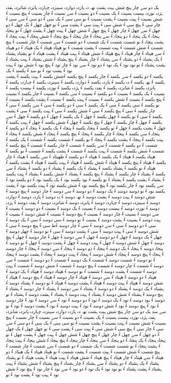 یک 
دو
سے
 چار
 پنچ
 شش
 ہپت
 ہشت
 نھہ
 دہ
 یازدہ
 دوازدہ
 سینزدہ
 چہاردہ
 پانزدہ
 شانزدہ
 ہفدہ
 ہژدہ
 نوزدہ
 بیست
 بسیت ءُ یک
 بسیت ءُ دو
بسیت ءُ سے
بسیت ءُ چار
بسیت ءُ پنچ
بسیت ءُ شش
بسیت ءُ ہپت
بسیت ءُ ہشت
بسیت ءُ نو
سی
سی ءُ یک
سی ءُ دو
سی ءُ سے
سی ءُ چار
سی ءُ پنچ
سی ءُ شش
سی ءُ ہپت
سی ءُ ہشت
سی ءُ نو
چھل
چھل ءُ یک
چھل ءُ دو
چھل ءُ سے
چھل ءُ چار
چھل ءُ پنچ
چھل ءُ شش
چھل ءُ ہپت
چھل ءُ ہشت
چھل ءُ نو
پنجاہ
پنجاہ ءُ یک
پنجاہ ءُ دو
پنجاہ ءُ سے
پنجاہ ءُ چار
پنجاہ ءُ پنچ
پنجاہ ءُ شش
پنجاہ ءُ ہپت
پنجاہ ءُ ہشت
پنجاہ ءُ نو
شست
شست ءُ یک 
شست ءُ دو
شست ءُ سے
شست ءُ چار
شست ءُ پنچ
شست ءُ شش
شست ءُ ہپت
شست ءُ ہشت
شست ءُ نو
ھپتاد
ھپتاد ءُ یک 
ھپتاد ءُ دو
ھپتاد ءُ سے
ھپتاد ءُ چار
ھپتاد ءُ پنچ
ھپتاد ءُ شش
ھپتاد ءُ ہپت
ھپتاد ءُ ہشت
ھپتاد ءُ نو 
ہشتاد 
ہشتاد ءُ یک 
ہشتاد ءُ دو
ہشتاد ءُ سے
ہشتاد ءُ چار
ہشتاد ءُ پنچ
ہشتاد ءُ شش
ہشتاد ءُ ہپت
ہشتاد ءُ ہشت
ہشتاد ءُ نو
نود 
نود ءُ یک 
نود ءُ دو
نود ءُ سے
نود ءُ چار
نود ءُ پنچ
نود ءُ شش
نود ءُ ہپت
نود ءُ ہشت
نود ءُ نو 
سد ءُ
یکسد ءُ یک  
یکسد ءُ دو
یکسد ءُ سے
یکسد ءُ چار
یکسد ءُ پنچ
یکسد ءُشش
یکسد ءُ ہپت
یکسد ءُ ہشت
یکسد ءُ نھہ
یکسد ءُ دہ
یکسد ءُ یازدہ
یکسد ءُ دوازدہ
یکسد ءُ سینزدہ
یکسد ءُ چہاردہ
یکسد ءُ پانزدہ
یکسد ءُ شانزدہ
یکسد ءُ ہفدہ
یکسد ءُ ہژدہ
یکسد ءُ نوزدہ
یکسد ءُ بیست
یکسد ءُ بسیت ءُ یک
یکسد ءُ بسیت ءُ دو
یکسد ءُ بسیت ءُ سے
یکسد ءُ بسیت ءُ چار
یکسد ءُ بسیت ءُ پنچ
یکسد ءُ بسیت ءُ شش
یکسد ءُ بسیت ءُ ہپت
یکسد ءُ بسیت ءُ ہشت
یکسد ءُ بسیت ءُ نو
یکسد ءُ سی
یکسد ءُ سی ءُ یک
یکسد ءُ سی ءُ دو
یکسد ءُ سی ءُ سے
یکسد ءُ سی ءُ چار
یکسد ءُ سی ءُ پنچ
یکسد ءُ سی ءُ شش
یکسد ءُ سی ءُ ہپت
یکسد ءُ سی ءُ ہشت
یکسد ءُ سی ءُ نو
یکسد ءُ چھل
یکسد ءُ چھل ءُ یک
یکسد ءُ چھل ءُ دو
یکسد ءُ چھل ءُ سے
یکسد ءُ چھل ءُ چار
یکسد ءُ چھل ءُ پنچ
یکسد ءُ چھل ءُ شش
یکسد ءُ چھل ءُ ہپت
یکسد ءُ چھل ءُ ہشت
یکسد ءُ چھل ءُ نو
یکسد ءُ پنجاہ
یکسد ءُ پنجاہ ءُ یک
یکسد ءُ پنجاہ ءُ دو
یکسد ءُ پنجاہ ءُ سے
یکسد ءُ پنجاہ ءُ چار
یکسد ءُ پنجاہ ءُ پنچ
یکسد ءُ پنجاہ ءُ شش
یکسد ءُ پنجاہ ءُ ہپت
یکسد ءُ پنجاہ ءُ ہشت
یکسد ءُ پنجاہ ءُ نو
یکسد ءُ شست
یکسد ءُ شست ءُ یک 
یکسد ءُ شست ءُ دو
یکسد ءُ شست ءُ سے
یکسد ءُ شست ءُ چار
یکسد ءُ شست ءُ پنچ
یکسد ءُ شست ءُ شش
یکسد ءُ شست ءُ ہپت
یکسد ءُ شست ءُ ہشت
یکسد ءُ شست ءُ نو
یکسد ءُ ھپتاد
یکسد ءُ ھپتاد ءُ یک 
یکسد ءُ ھپتاد ءُ دو
یکسد ءُ طھپتاد ءُ سے
یکسد ءُ ھپتاد ءُ چار
یکسد ءُ ھپتاد ءُ پنچ
یکسد ءُ ھپتاد ءُ شش
یکسد ءُ ھپتاد ءُ ہپت
یکسد ءُ ھپتاد ءُ ہشت
یکسد ءُ ھپتاد ءُ نو 
یکسد ءُ ہشتاد 
یکسد ءُ ہشتاد ءُ یک 
یکسد ءُ ہشتاد ءُ دو
یکسد ءُ ہشتاد ءُ سے
یکسد ءُ ہشتاد ءُ چار
یکسد ءُ ہشتاد ءُ پنچ
یکسد ءُ ہشتاد ءُ شش
یکسد ءُ ہشتاد ءُ ہپت
یکسد ءُ ہشتاد ءُ ہشت
یکسد ءُ ہشتاد ءُ نو
یکسد ءُ نود 
یکسد نود ءُ یک 
یکسد نود ءُ دو
یکسد نود ءُ سے
یکسد نود ءُ چار
یکسد نود ءُ پنچ
یکسد نود ءُ شش
یکسد نود ءُ ہپت
یکسد نود ءُ ہشت
یکسد نود ءُ نو
دوسد
دوسد ءُ یک 
دوسد ءُ دو
دوسد ءُ سے
دوسد ءُ چار
دوسد ءُ پنچ
دوسد ءُ شش
دوسد ءُ ہپت
دوسد ءُ ہشت
دوسد ءُ نھہ
دوسد ءُ دہ
دوسد ءُ یازدہ
دوسد ءُ دوازدہ
دوسد ءُ سینزدہ
دوسد ءُ چہاردہ
دوسد ءُ پانزدہ
دوسد ءُ شانزدہ
دوسد ءُ ہفدہ
دوسد ءُ ہژدہ
دوسد ءُ نوزدہ
دوسد ءُ بیست
دوسد ءُ بسیت ءُ یک
دوسد ءُ بسیت ءُ دو
دوسد ءُ بسیت ءُ سے
دوسد ءُ بسیت ءُ چار
دوسد ءُ بسیت ءُ پنچ
دوسد ءُ بسیت ءُ شش
دوسد ءُ بسیت ءُ ہپت
دوسد ءُ بسیت ءُ ہشت
دوسد ءُ بسیت ءُ نو
دوسد ءُ سی
دوسد ءُ سی ءُ یک
دوسد ءُ سی ءُ دو
دوسد ءُ سی ءُ سے
دوسد ءُ سی ءُ چار
دوسد ءُط سی ءُ پنچ
دوسد ءُ سی ءُ شش
دوسد ءُ سی ءُ ہپت
دوسد ءُ سی ءُ ہشت
دوسد ءُ سی ءُ نو
دوسد ءُ چھل
دوسد ءُ چھل ءُ یک
دوسد ءُ چھل ءُ دو
دوسد ءُ چھل ءُ سے
دوسد ءُ چھل ءُ چار
دوسد ءُ چھل ءُ پنچ
دوسد ءُ چھل ءُ شش
دوسد ءُ چھل ءُ ہپت
دوسد ءُ چھل ءُ ہشت
دوسد ءُ چھل ءُ نو
دوسد ءُ پنجاہ
دوسد ءُ پنجاہ ءُ یک
دوسد ءُ پنجاہ ءُ دو
دوسد ءُ پنجاہ ءُ سے
دوسد ءُ پنجاہ ءُ چار
دوسد ءُ پنجاہ ءُ پنچ
دوسد ءُ پنجاہ ءُ شش
دوسد ءُ پنجاہ ءُ ہپت
دوسد ءُ پنجاہ ءُ ہشت
دوسد ءُ پنجاہ ءُ نو
دوسد ءُ شست
دوسد ءُ شست ءُ یک 
دوسد ءُ شست ءُ دو
دوسد ءُ شست ءُ سے
دوسد ءُ شست ءُ چار
دوسد ءُ شست ءُ پنچ
دوسد ءُ شست ءُ شش
دوسد ءُ شست ءُ ہپت
دوسد ءُ شست ءُ ہشت
دوسد ءُ شست ءُ نو
دوسد ءُ ھپتاد
دوسد ءُ ھپتاد ءُ یک 
دوسد ءُ ھپتاد ءُ دو
دوسد ءُ ھپتاد ءُ سے
دوسد ءُ ھپتاد ءُ چار
دوسد ءُ ھپتاد ءُ پنچ
دوسد ءُ ھپتاد ءُ شش
دوسد ءُ ھپتاد ءُ ہپت
دوسد ءُ ھپتاد ءُ ہشت
دوسد ءُ ھپتاد ءُ نو 
دوسد ءُ ہشتاد 
دوسد ءُ ہشتاد ءُ یک 
دوسد ءُ ہشتاد ءُ دو
دوسد ءُ ہشتاد ءُ سے
دوسد ءُ ہشتاد ءُ چار
دوسد ءُ ہشتاد ءُ پنچ
دوسد ءُ ہشتاد ءُ شش
دوسد ءُ ہشتاد ءُ ہپت
دوسد ءُ ہشتاد ءُ ہشت
دوسد ءُ ہشتاد ءُ نو
دوسد ءُ نود 
دوسد ءُ نود ءُ یک 
دوسد ءُ نود ءُ دو
دوسد ءُ نود ءُ سے
دوسد ءُ نود ءُ چار
دوسد ءُ نود ءُ پنچ
دوسد ءُ نود ءُ شش
دوسد ءُ نود ءُ ہپت
دوسد ءُ نود ءُ ہشت
دوسد ءُ نود ءُ نو
سے سد
یک 
دو
سے
 چار
 پنچ
 شش
 ہپت
 ہشت
 نھہ
 دہ
 یازدہ
 دوازدہ
 سینزدہ
 چہاردہ
 پانزدہ
 شانزدہ
 ہفدہ
 ہژدہ
 نوزدہ
 بیست
 بسیت ءُ یک
 بسیت ءُ دو
بسیت ءُ سے
بسیت ءُ چار
بسیت ءُ پنچ
بسیت ءُ شش
بسیت ءُ ہپت
بسیت ءُ ہشت
بسیت ءُ نو
سی
سی ءُ یک
سی ءُ دو
سی ءُ سے
سی ءُ چار
سی ءُ پنچ
سی ءُ شش
سی ءُ ہپت
سی ءُ ہشت
سی ءُ نو
چھل
چھل ءُ یک
چھل ءُ دو
چھل ءُ سے
چھل ءُ چار
چھل ءُ پنچ
چھل ءُ شش
چھل ءُ ہپت
چھل ءُ ہشت
چھل ءُ نو
پنجاہ
پنجاہ ءُ یک
پنجاہ ءُ دو
پنجاہ ءُ سے
پنجاہ ءُ چار
پنجاہ ءُ پنچ
پنجاہ ءُ شش
پنجاہ ءُ ہپت
پنجاہ ءُ ہشت
پنجاہ ءُ نو
شست
شست ءُ یک 
شست ءُ دو
شست ءُ سے
شست ءُ چار
شست ءُ پنچ
شست ءُ شش
شست ءُ ہپت
شست ءُ ہشت
شست ءُ نو
ھپتاد
ھپتاد ءُ یک 
ھپتاد ءُ دو
ھپتاد ءُ سے
ھپتاد ءُ چار
ھپتاد ءُ پنچ
ھپتاد ءُ شش
ھپتاد ءُ ہپت
ھپتاد ءُ ہشت
ھپتاد ءُ نو 
ہشتاد 
ہشتاد ءُ یک 
ہشتاد ءُ دو
ہشتاد ءُ سے
ہشتاد ءُ چار
ہشتاد ءُ پنچ
ہشتاد ءُ شش
ہشتاد ءُ ہپت
ہشتاد ءُ ہشت
ہشتاد ءُ نو
نود 
نود ءُ یک 
نود ءُ دو
نود ءُ سے
نود ءُ چار
نود ءُ پنچ
نود ءُ شش
نود ءُ ہپت
نود ءُ ہشت
نود ءُ نو 

